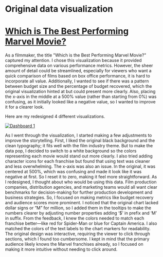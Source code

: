 # Original data visualization
# [Which is The Best Performing Marvel Movie?](https://informationisbeautiful.net/visualizations/which-is-the-best-performing-marvel-movie/)

As a filmmaker, the title "Which is the Best Performing Marvel Movie?" captured my attention. I chose this visualization because it provided comprehensive data on various performance metrics. However, the sheer amount of detail could be streamlined, especially for viewers who want a quick comparison of films based on box office performance, it is hard to incorporate all value. Additionally, I wanted to see if there was a pattern between budget size and the percentage of budget recovered, which the original visualization hinted at but could present more clearly. Also, placing the x-axis in the middle at a 500% value (rather than starting from 0%) was confusing, as it initially looked like a negative value, so I wanted to improve it for a clearer look.


Here are my redesigned 4 different visualizations.

<div class='tableauPlaceholder' id='viz1731638408166' style='position: relative'><noscript><a href='#'><img alt='Dashboard 1 ' src='https:&#47;&#47;public.tableau.com&#47;static&#47;images&#47;Ma&#47;Marvelmovies1113_Assignment3&#47;Dashboard1&#47;1_rss.png' style='border: none' /></a></noscript><object class='tableauViz'  style='display:none;'><param name='host_url' value='https%3A%2F%2Fpublic.tableau.com%2F' /> <param name='embed_code_version' value='3' /> <param name='site_root' value='' /><param name='name' value='Marvelmovies1113_Assignment3&#47;Dashboard1' /><param name='tabs' value='no' /><param name='toolbar' value='yes' /><param name='static_image' value='https:&#47;&#47;public.tableau.com&#47;static&#47;images&#47;Ma&#47;Marvelmovies1113_Assignment3&#47;Dashboard1&#47;1.png' /> <param name='animate_transition' value='yes' /><param name='display_static_image' value='yes' /><param name='display_spinner' value='yes' /><param name='display_overlay' value='yes' /><param name='display_count' value='yes' /><param name='language' value='en-US' /><param name='filter' value='publish=yes' /></object></div>               
<script type='text/javascript'>                   
  var divElement = document.getElementById('viz1731638408166');                  
  var vizElement = divElement.getElementsByTagName('object')[0];              
  if ( divElement.offsetWidth > 800 ) { vizElement.style.width='1000px';vizElement.style.height='2027px';} else if ( divElement.offsetWidth > 500 ) { vizElement.style.width='1000px';vizElement.style.height='2027px';} else { vizElement.style.width='100%';vizElement.style.height='1227px';}                   
  var scriptElement = document.createElement('script');                   
  scriptElement.src = 'https://public.tableau.com/javascripts/api/viz_v1.js';                    vizElement.parentNode.insertBefore(scriptElement, vizElement);              
</script>

As I went through the visualization, I started making a few adjustments to improve the storytelling. First, I liked the original black background and the clean typography; it fits well with the film industry theme. But to make the data pop, I decided to switch to a white background so the colors representing each movie would stand out more clearly. I also tried adding character icons for each franchise but found that using text was cleaner and less overwhelming.
The x-axis was also an issue. In the original, it was centered at 500%, which was confusing and made it look like it was negative at first. So I reset it to zero, making it feel more straightforward.
As I redesigned, I thought about who would be using this data. Film production companies, distribution agencies, and marketing teams would all want clear benchmarks for decision-making for further production development and business strategies. So, I focused on making metrics like budget recovery and audience scores more prominent. I noticed that the original chart lacked dollar signs or “M” for million, so I added them in the tooltips to make the numbers clearer by adjusting number properties adding ‘$’ in prefix and ‘M’ in suffix.
From the feedback, I knew the colors needed to match each franchise better—like red for Spider-Man or blue for Captain America. I also matched the colors of the text labels to the chart markers for readability. The original design was interactive, requiring the viewer to click through sections, which I found too cumbersome. I kept in mind that the primary audience likely knows the Marvel franchises already, so I focused on making it more intuitive without needing to click around.




